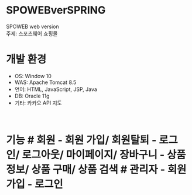 # SPOWEBverSPRING
SPOWEB web version
<br>
주제: 스포츠웨어 쇼핑몰
<br>
# 개발 환경
- OS: Window 10
- WAS: Apache Tomcat 8.5
- 언어: HTML, JavaScript, JSP, Java
- DB: Oracle 11g
- 기타: 카카오 API 지도
<br>
<h1> 기능
# 회원
- 회원 가입/ 회원탈퇴
- 로그인/ 로그아웃/ 마이페이지/ 장바구니
- 상품 정보/ 상품 구매/ 상품 검색
# 관리자
- 회원가입
- 로그인
